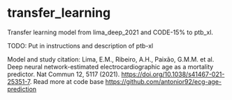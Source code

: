 # transfer_learning
Transfer learning model from lima_deep_2021 and CODE-15% to ptb_xl.

TODO: Put in instructions and description of ptb-xl

Model and study citation:
Lima, E.M., Ribeiro, A.H., Paixão, G.M.M. et al. Deep neural network-estimated electrocardiographic age as a mortality predictor. Nat Commun 12, 5117 (2021). https://doi.org/10.1038/s41467-021-25351-7. 
Read more at code base https://github.com/antonior92/ecg-age-prediction
